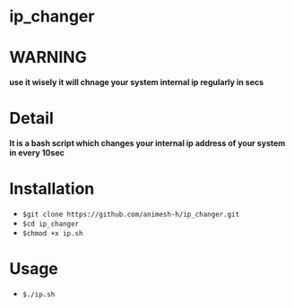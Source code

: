 # ip_changer
# WARNING
**use it wisely it will chnage your system internal ip regularly in secs**
# Detail
**It is a bash script which changes your internal ip address of your system in every 10sec**
# Installation
* `$git clone https://github.com/animesh-h/ip_changer.git`
* `$cd ip_changer`
* `$chmod +x ip.sh`
# Usage
* `$./ip.sh`
